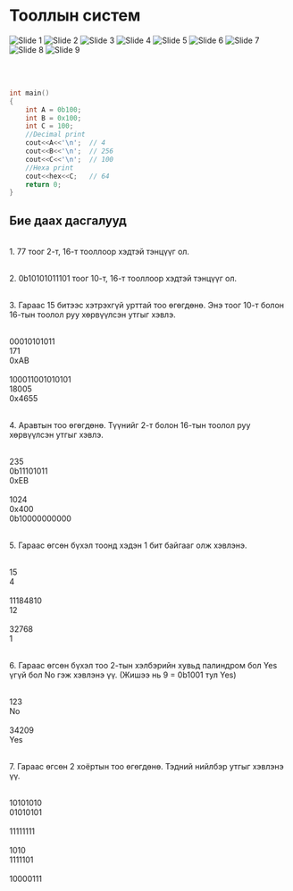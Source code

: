# Тооллын систем

![Slide 1](pic/number_system/1.png)
![Slide 2](pic/number_system/2.png)
![Slide 3](pic/number_system/3.png)
![Slide 4](pic/number_system/4.png)
![Slide 5](pic/number_system/5.png)
![Slide 6](pic/number_system/6.png)
![Slide 7](pic/number_system/7.png)
![Slide 8](pic/number_system/8.png)
![Slide 9](pic/number_system/9.png)

<br> <br>
```c++
int main()
{
    int A = 0b100;
    int B = 0x100;
    int C = 100;
    //Decimal print
    cout<<A<<'\n';  // 4
    cout<<B<<'\n';  // 256
    cout<<C<<'\n';  // 100
    //Hexa print
    cout<<hex<<C;   // 64
    return 0;
}
```

## Бие даах дасгалууд

<br/>1. 77 тоог 2-т, 16-т тооллоор хэдтэй тэнцүүг ол.

<br/>2. 0b10101011101 тоог 10-т, 16-т тооллоор хэдтэй тэнцүүг ол.


<br/>3. Гараас 15 битээс хэтрэхгүй урттай тоо өгөгдөнө. Энэ тоог 10-т болон 16-тын тоолол руу хөрвүүлсэн утгыг хэвлэ.

<br/> 00010101011
<br/> 171
<br/> 0xAB
<br/> 
<br/> 100011001010101
<br/> 18005 
<br/> 0x4655
<br/>


<br/>4. Аравтын тоо өгөгдөнө. Түүнийг 2-т болон 16-тын тоолол руу хөрвүүлсэн утгыг хэвлэ.

<br/> 235
<br/> 0b11101011
<br/> 0xEB
<br/> 
<br/> 1024
<br/> 0x400
<br/> 0b10000000000
<br/>

<br>5. Гараас өгсөн бүхэл тоонд хэдэн 1 бит байгааг олж хэвлэнэ. 

<br/> 15
<br/> 4
<br/> 
<br/> 11184810
<br/> 12
<br/> 
<br/> 32768
<br/> 1
<br/> 


<br>6. Гараас өгсөн бүхэл тоо 2-тын хэлбэрийн хувьд палиндром бол Yes үгүй бол No гэж хэвлэнэ үү.
(Жишээ нь 9 = 0b1001 тул Yes)

<br/> 123
<br/> No
<br/> 
<br/> 34209
<br/> Yes
<br/> 

<br>7. Гараас өгсөн 2 хоёртын тоо өгөгдөнө. Тэдний нийлбэр утгыг хэвлэнэ үү.

<br/> 10101010
<br/> 01010101
<br/> 
<br/> 11111111
<br/> 
<br/> 1010
<br/> 1111101
<br/> 
<br/> 10000111

